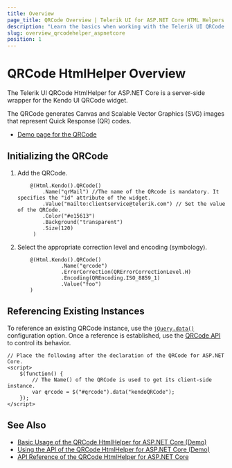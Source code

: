 ```yaml
---
title: Overview
page_title: QRCode Overview | Telerik UI for ASP.NET Core HTML Helpers
description: "Learn the basics when working with the Telerik UI QRCode HtmlHelper for ASP.NET Core (MVC 6 or ASP.NET Core MVC)."
slug: overview_qrcodehelper_aspnetcore
position: 1
---
```


# QRCode HtmlHelper Overview

The Telerik UI QRCode HtmlHelper for ASP.NET Core is a server-side wrapper for the Kendo UI QRCode widget.

The QRCode generates Canvas and Scalable Vector Graphics (SVG) images that represent Quick Response (QR) codes.

* [Demo page for the QRCode](https://demos.telerik.com/aspnet-core/qrcode/index)

## Initializing the QRCode

1. Add the QRCode.

    ```
        @(Html.Kendo().QRCode()
            .Name("qrMail") //The name of the QRcode is mandatory. It specifies the "id" attribute of the widget.
            .Value("mailto:clientservice@telerik.com") // Set the value of the QRCode.
            .Color("#e15613")
            .Background("transparent")
            .Size(120)
         )
    ```

1. Select the appropriate correction level and encoding (symbology).

    ```
        @(Html.Kendo().QRCode()
                  .Name("qrcode")
                  .ErrorCorrection(QRErrorCorrectionLevel.H)
                  .Encoding(QREncoding.ISO_8859_1)
                  .Value("foo")
        )
    ```

## Referencing Existing Instances

To reference an existing QRCode instance, use the [`jQuery.data()`](https://api.jquery.com/jQuery.data/) configuration option. Once a reference is established, use the [QRCode API](/api/qrcode) to control its behavior.

    // Place the following after the declaration of the QRCode for ASP.NET Core.
    <script>
        $(function() {
            // The Name() of the QRCode is used to get its client-side instance.
            var qrcode = $("#qrcode").data("kendoQRCode");
        });
    </script>

## See Also

* [Basic Usage of the QRCode HtmlHelper for ASP.NET Core (Demo)](https://demos.telerik.com/aspnet-core/qrcode/index)
* [Using the API of the QRCode HtmlHelper for ASP.NET Core (Demo)](https://demos.telerik.com/aspnet-core/qrcode/api)
* [API Reference of the QRCode HtmlHelper for ASP.NET Core](/api/qrcode)
